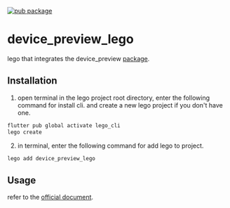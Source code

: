 [![pub package](https://img.shields.io/pub/v/device_preview_lego.svg)](https://pub.dartlang.org/packages/device_preview_lego)

# device_preview_lego
lego that integrates the device_preview [package](https://pub.dev/packages/device_preview).

##  Installation
1. open terminal in the lego project root directory, enter the following command for install cli.
   and create a new lego project if you don't have one.
```bash
flutter pub global activate lego_cli
lego create
```
2. in terminal, enter the following command for add lego to project.
```bash
lego add device_preview_lego
```

## Usage
refer to the [official document](https://pub.dev/packages/device_preview).
